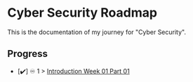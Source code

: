 # Cyber Security Roadmap

This is the documentation of my journey for "Cyber Security". 


## Progress 

- [✔️] ♾️ 1 > [Introduction Week 01 Part 01](https://github.com/jahirraihan22/Cyber_Sec_Roadmap/blob/main/Weeks/week_01_part_01.md)

